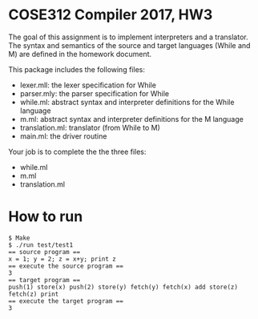 # COSE312 Compiler 2017, HW3

The goal of this assignment is to implement interpreters and a translator. 
The syntax and semantics of the source and target languages (While and M) are defined in the homework document.

This package includes the following files:
- lexer.mll: the lexer specification for While
- parser.mly: the parser specification for While
- while.ml: abstract syntax and interpreter definitions for the While language
- m.ml: abstract syntax and interpreter definitions for the M language
- translation.ml: translator (from While to M)
- main.ml: the driver routine

Your job is to complete the the three files:
- while.ml
- m.ml
- translation.ml

# How to run

    $ Make
    $ ./run test/test1 
    == source program ==
    x = 1; y = 2; z = x+y; print z
    == execute the source program ==
    3
    == target program ==
    push(1) store(x) push(2) store(y) fetch(y) fetch(x) add store(z) fetch(z) print
    == execute the target program ==
    3
